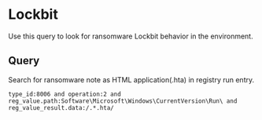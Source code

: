# Lockbit

Use this query to look for ransomware Lockbit behavior in the environment.

## Query

Search for ransomware note as HTML application(.hta) in registry run entry.

```
type_id:8006 and operation:2 and reg_value.path:Software\Microsoft\Windows\CurrentVersion\Run\ and reg_value_result.data:/.*.hta/
```
